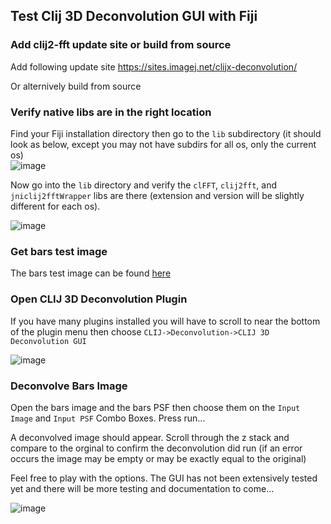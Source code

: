 ## Test Clij 3D Deconvolution GUI with Fiji

### Add clij2-fft update site or build from source

Add following update site https://sites.imagej.net/clijx-deconvolution/

Or alternively build from source

### Verify native libs are in the right location

Find your Fiji installation directory then go to the ```lib``` subdirectory (it should look as below, except you may not have subdirs for all os, only the current os)  
![image](https://github.com/user-attachments/assets/ef367696-4a57-4106-897f-6c2f87b07c2f)  

Now go into the ```lib``` directory and verify the ```clFFT```, ```clij2fft```, and ```jniclij2fftWrapper``` libs are there (extension and version will be slightly different for each os).  

![image](https://github.com/user-attachments/assets/a21b55c1-c515-4790-b2c7-2ee5c3f9e441)

### Get bars test image

The bars test image can be found [here](https://www.dropbox.com/scl/fo/49jvlu3cpay647m1z84t1/AO3JePK-TP7rrz1KcYm_rVA?rlkey=jhsm89ififo518f7foovdh4e5&st=g4xkwpj1&dl=0)

###  Open CLIJ 3D Deconvolution Plugin

If you have many plugins installed you will have to scroll to near the bottom of the plugin menu then choose ```CLIJ->Deconvolution->CLIJ 3D Deconvolution GUI```  

![image](https://github.com/user-attachments/assets/8b3584b4-d4d2-41b2-b17d-6a6a7cdb8131)

###  Deconvolve Bars Image 

Open the bars image and the bars PSF then choose them on the ```Input Image``` and ```Input PSF``` Combo Boxes.  Press run...  

A deconvolved image should appear.  Scroll through the z stack and compare to the orginal to confirm the deconvolution did run (if an error occurs the image may be empty or may be exactly equal to the original)  

Feel free to play with the options.  The GUI has not been extensively tested yet and there will be more testing and documentation to come... 

![image](https://github.com/user-attachments/assets/172d083d-7fbd-4817-8460-8b978d98cfd9)




